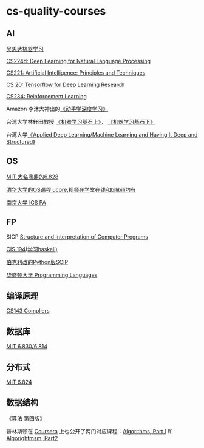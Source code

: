 # cs-quality-courses

## AI

[吴恩达机器学习](<https://www.coursera.org/learn/machine-learning>)

[CS224d: Deep Learning for Natural Language Processing](http://cs224d.stanford.edu/syllabus.html)

[CS221: Artificial Intelligence: Principles and Techniques](<http://web.stanford.edu/class/cs221/>)

[CS 20: Tensorflow for Deep Learning Research](<https://web.stanford.edu/class/cs20si/syllabus.html>)

[CS234: Reinforcement Learning](<http://web.stanford.edu/class/cs234/schedule.html>)

Amazon 李沐大神出的[《动手学深度学习》](https://link.zhihu.com/?target=https%3A//discuss.gluon.ai/t/topic/753)

台湾大学林轩田教授 [《机器学习基石上》](https://link.zhihu.com/?target=https%3A//www.coursera.org/learn/ntumlone-mathematicalfoundations)， [《机器学习基石下》](https://link.zhihu.com/?target=https%3A//www.coursera.org/learn/ntumlone-algorithmicfoundations)

台湾大学[《Applied Deep Learning/Machine Learning and Having It Deep and Structured》](https://link.zhihu.com/?target=https%3A//www.csie.ntu.edu.tw/~yvchen/f106-adl/syllabus.html)

## OS

[MIT 大名鼎鼎的6.828](<https://pdos.csail.mit.edu/6.828/2018/schedule.html>)

[清华大学的OS课程 ucore,视频在学堂在线和bilibili均有](<http://os.cs.tsinghua.edu.cn/oscourse/OS2017spring#A.2Bi.2F56C4nGmJE->)

[南京大学 ICS PA](<https://nju-ics.gitbooks.io/ics2017-programming-assignment/content/2.2.html>)

## FP

SICP [Structure and Interpretation of Computer Programs](https://link.zhihu.com/?target=http%3A//book.douban.com/subject/1451622/)

[CIS 194(学习haskell)](<https://www.seas.upenn.edu/~cis194/spring13/lectures.html>)

[伯克利改的Python版SCIP](<https://cs61a.org/>)

[华盛顿大学 Programming Languages](<https://www.coursera.org/lecture/programming-languages/welcome-and-some-course-mechanics-3dedE>)

## 编译原理

[CS143 Compliers](<http://web.stanford.edu/class/cs143/index2018.html>)

## 数据库

[MIT 6.830/6.814](<http://db.lcs.mit.edu/6.830/sched.php>)

## 分布式

[MIT 6.824](<https://pdos.csail.mit.edu/6.824/>)

## 数据结构

[《算法 第四版》](https://link.zhihu.com/?target=https%3A//algs4.cs.princeton.edu/home/)

普林斯顿在 [Coursera](https://link.zhihu.com/?target=https%3A//www.coursera.org/) 上也公开了两门对应课程：[Algorithms, Part I](https://link.zhihu.com/?target=https%3A//www.coursera.org/learn/algorithms-part1) 和 [Algorightmsm, Part2](https://link.zhihu.com/?target=https%3A//www.coursera.org/learn/algorithms-part2)